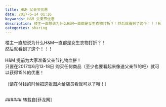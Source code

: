 ```yaml
---
title: H&M 父亲节优惠
date: 2017-6-14 01:16
keywords: H&M 父亲节优惠
description: 楼主一直想说为什么H&M一直都是女生衣物打折？！然后就看到了这个！！！H&M 提前为大家准备父亲节礼物血拼！只要在2017年6月13-18日 购买任何商品（至少也要看起来像送父亲节的吧）就可以获得15%的优惠！（请在付钱的时候把这张图片给店员看就可以了哦！）
categories: sharing
---
```

<td class="t_f" id="postmessage_764310">

楼主一直想说为什么H&amp;M一直都是女生衣物打折？！<br/>
然后就看到了这个！！！<br/>
<br/>
H&amp;M 提前为大家准备父亲节礼物血拼！<br/>
只要在2017年6月13-18日 购买任何商品（至少也要看起来像送父亲节的吧）就可以获得15%的优惠！<br/>
<br/>
（请在付钱的时候把这张图片给店员看就可以了哦！）<br/>
<img alt="" border="0" class="zoom" data-cf-modified-6146749755db3b46f0056fbf-="" file="http://www.flw.ph/data/appbyme/upload/image/201706/14/FcKbtuE0yLpG.jpg" id="aimg_O3W8N" lazyloadthumb="1" onclick="" onmouseover="" src="http://www.flw.ph/data/appbyme/upload/image/201706/14/FcKbtuE0yLpG.jpg"/><br/>
<br/>
</td>
###### 转载自[菲龙网]